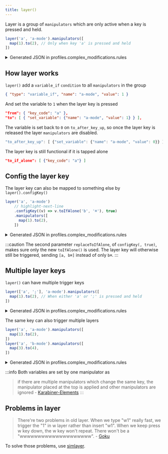 ```yaml
---
title: layer()
---
```


Layer is a group of `manipulators` which are only active when a key is pressed and held. 

```typescript
layer('a', 'a-mode').manipulators([
  map(1).to(2), // Only when key 'a' is pressed and held
])
```

<details>
<summary>Generated JSON in profiles.complex_modifications.rules</summary>

```json
{
  "description": "Layer - a-mode",
  "manipulators": [
    {
      "type": "basic",
      // highlight-start
      "from": { "key_code": "a" },
      "to": [ {"set_variable": {"name": "a-mode", "value": 1}} ],
      "to_after_key_up": [ {"set_variable": {"name": "a-mode", "value": 0}} ],
      "to_if_alone": [ {"key_code": "a"} ]
      // highlight-end
    },
    {
      "type": "basic",
      "from": {"key_code": "1"},
      "to": [{"key_code": "2"}],
      // highlight-next-line
      "conditions": [ { "type": "variable_if", "name": "a-mode", "value": 1 } ]
    }
  ]
}
```
</details>

## How layer works

`layer()` add a `variable_if` `condition` to all `manipulators` in the group

```json
{ "type": "variable_if", "name": "a-mode", "value": 1 }
```

And set the variable to `1` when the layer key is pressed

```json
"from": { "key_code": "a" },
"to": [ { "set_variable": {"name": "a-mode", "value": 1} } ],
```

The variable is set back to `0` on `to_after_key_up`, so once the layer key is 
released the layer `manipulators` are disabled.

```typescript
"to_after_key_up": [ {"set_variable": {"name": "a-mode", "value": 0}} ]
```

The layer key is still functional if it is tapped alone

```json
"to_if_alone": [ {"key_code": "a"} ]
```

## Config the layer key

The layer key can also be mapped to something else by `layer().configKey()`

```typescript
layer('a', 'a-mode')
    // highlight-next-line
    .configKey((v) => v.toIfAlone('b', '⌘'), true)
    .manipulators([
      map(1).to(2),
    ])
```

<details>
<summary>Generated JSON in profiles.complex_modifications.rules</summary>

```json
{
  "description": "Layer - a-mode",
  "manipulators": [
    {
      "type": "basic",
      "from": { "key_code": "a" },
      "to": [ { "set_variable": {"name": "a-mode", "value": 1} } ],
      "to_after_key_up": [ { "set_variable": {"name": "a-mode", "value": 0} } ],
      // highlight-next-line
      "to_if_alone": [ { "key_code": "b", "modifiers": ["command"] } ]
    },
    {
      "type": "basic",
      "from": {"key_code": "1"},
      "to": [ {"key_code": "2"} ],
      "conditions": [ { "type": "variable_if", "name": "a-mode", "value": 1 } ]
    }
  ]
}
```
</details>

:::caution
The second parameter `replaceToIfAlone`, of `configKey(, true)`, makes sure only 
the new `toIfAlone()` is used. The layer key will otherwise still be triggered, 
sending `[a, b⌘]` instead of only `b⌘`.
:::

## Multiple layer keys

`layer()` can have multiple trigger keys 

```typescript
layer(['a', ';'], 'a-mode').manipulators([
  map(1).to(2), // When either 'a' or ';' is pressed and held
])
```

<details>
<summary>Generated JSON in profiles.complex_modifications.rules</summary>

```json
{
  "description": "Layer - a-mode",
  "manipulators": [
    {
      // highlight-start
      "type": "basic",
      "from": { "key_code": "semicolon" },
      "to": [ { "set_variable": { "name": "a-mode", "value": 1 } } ],
      "to_after_key_up": [ { "set_variable": { "name": "a-mode", "value": 0 } } ],
      "to_if_alone": [ { "key_code": "semicolon" } ]
      // highlight-end
    },
    {
      "type": "basic",
      "from": { "key_code": "a" },
      "to": [ { "set_variable": { "name": "a-mode", "value": 1 } } ],
      "to_after_key_up": [ { "set_variable": { "name": "a-mode", "value": 0 } } ],
      "to_if_alone": [ { "key_code": "a" } ]
    },
    {
      "type": "basic",
      "from": { "key_code": "1" },
      "to": [ { "key_code": "2" } ],
      "conditions": [ { "type": "variable_if", "name": "a-mode", "value": 1 } ]
    }
  ]
}
```
</details>

The same key can also trigger multiple layers

```typescript
layer('a', 'a-mode').manipulators([
  map(1).to(2),
])
layer('a', 'b-mode').manipulators([
  map(3).to(4),
])
```

<details>
<summary>Generated JSON in profiles.complex_modifications.rules</summary>

```json
[
  {
    "description": "Layer - a-mode",
    "manipulators": [
      {
        "type": "basic",
        "from": {"key_code": "a"},
        "to": [
          {"set_variable": {"name": "a-mode", "value": 1}}, 
          // highlight-next-line
          {"set_variable": {"name": "b-mode", "value": 1}}
        ],
        "to_after_key_up": [
          {"set_variable": {"name": "a-mode", "value": 0}},
          // highlight-next-line
          {"set_variable": {"name": "b-mode", "value": 0}}
        ],
        "to_if_alone": [{"key_code": "a"}]
      },
      {
        "type": "basic",
        "from": {"key_code": "1"},
        "to": [{"key_code": "2"}],
        "conditions": [{"type": "variable_if", "name": "a-mode", "value": 1}]
      }
    ]
  },
  {
    "description": "Layer - b-mode",
    "manipulators": [
      {
        "type": "basic",
        "from": {"key_code": "3"},
        "to": [{"key_code": "4"}],
        // highlight-next-line
        "conditions": [{"type": "variable_if", "name": "b-mode", "value": 1}]
      }
    ]
]
```
</details>

:::info
Both variables are set by one manipulator as 
> if there are multiple manipulators which change the same key, 
> the manipulator placed at the top is applied and other manipulators are 
> ignored - [Karabiner-Elements](https://karabiner-elements.pqrs.org/docs/json/complex-modifications-manipulator-evaluation-priority/)
:::

## Problems in layer

> There're two problems in old layer. When we type "w1" really fast, 
> we trigger the "1" in w layer rather than insert "w1". 
> When we keep press w key down, the w key won't repeat. 
> There won't be a "wwwwwwwwwwwwwwwwwwww". - [Goku](https://github.com/yqrashawn/GokuRakuJoudo/blob/master/tutorial.md#simlayers)

To solve those problems, use [simlayer](./simlayer).
